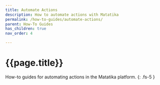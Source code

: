 ```yaml
---
title: Automate Actions
description: How to automate actions with Matatika
permalink: /how-to-guides/automate-actions/
parent: How-To Guides
has_children: true
nav_order: 4

---
```


# {{page.title}}

How-to guides for automating actions in the Matatika platform.
{: .fs-5 }
